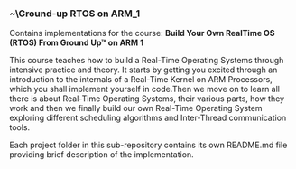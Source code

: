 ### **~\Ground-up RTOS on ARM_1<br/>**

Contains implementations for the course: **Build Your Own RealTime OS (RTOS) From Ground Up™ on ARM 1**

This course teaches how to build a Real-Time Operating Systems through intensive practice and theory. It starts by getting you excited through an introduction to the internals of a Real-Time Kernel on ARM Processors, which you shall implement yourself in code.Then we move on to learn all there  is about Real-Time Operating Systems, their various parts, how they work and then we finally build our own Real-Time Operating System exploring different scheduling algorithms and Inter-Thread communication tools.

Each project folder in this sub-repository contains its own README.md file providing brief description of the implementation.
